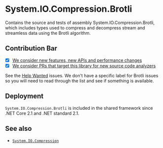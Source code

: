 # System.IO.Compression.Brotli
Contains the source and tests of assembly System.IO.Compression.Brotli, which includes types used to compress and decompress stream and streamless data using the Brotli algorithm.

## Contribution Bar
- [x] [We consider new features, new APIs and performance changes](../../libraries/README.md#primary-bar)
- [x] [We consider PRs that target this library for new source code analyzers](../../libraries/README.md#secondary-bars)

See the [Help Wanted](https://github.com/dotnet/runtime/issues?q=is%3Aopen+is%3Aissue+label%3Aarea-System.IO.Compression+label%3A%22help+wanted%22) issues. We don't have a specific label for Brotli issues so you will need to read through the list and see if something is available.

## Deployment
`System.IO.Compression.Brotli` is included in the shared framework since .NET Core 2.1 and .NET standard 2.1.

## See also
 - [`System.IO.Compression`](../System.IO.Compression#readme)
